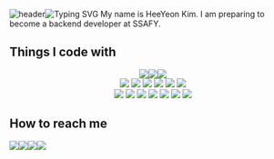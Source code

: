 ![header](https://capsule-render.vercel.app/api?type=waving&color=00000&text=&animation=twinkling&height=80)![Typing SVG](https://readme-typing-svg.demolab.com?font=Alkatra&weight=500&size=35&duration=4000&pause=50000&color=000000&center=false&vCenter=false&multiline=true&repeat=true&width=1000&height=60&lines=Welcome+to+HeeYeon's+GitHub!)
My name is HeeYeon Kim. I am preparing to become a backend developer at SSAFY.
## Things I code with
<div style="display:flex; flex-direction:column; align-items:center; justify-content:center;">
    <div  style="justify-content:center; display:flex;">
        <img src="https://img.shields.io/badge/Java-007396?style=for-the-badge&logo=openjdk&logoColor=white"> 
        <img src="https://img.shields.io/badge/Spring Boot-6DB33F?style=for-the-badge&logo=spring boot&logoColor=white"> 
        <img src="https://img.shields.io/badge/mysql-4479A1?style=for-the-badge&logo=mysql&logoColor=white"> 
    </div>
    <div>
    <img src="https://img.shields.io/badge/MariaDB-003545?style=flat-square&logo=docker&logoColor=white"> 
        <img src="https://img.shields.io/badge/Redis-%23DD0031?style=flat-square&logo=redis&logoColor=white"> 
        <img src="https://img.shields.io/badge/querydsl-%230769AD?style=flat-square&logo=querydsl&logoColor=white"> 
        <img src="https://img.shields.io/badge/docker-%230db7ed?style=flat-square&logo=docker&logoColor=white"> 
        <img src="https://img.shields.io/badge/NGINX-009639?style=flat-square&logo=nginx&logoColor=white"> 
        <img src="https://img.shields.io/badge/AWS-%23FF9900?style=flat-square&logo=amazon aws&logoColor=white"> 
    </div>
    <div>
        <img src="https://img.shields.io/badge/HTML5-E34F26?style=flat-square&logo=html5&logoColor=white"> 
        <img src="https://img.shields.io/badge/CSS3-1572B6?style=flat-square&logo=css3&logoColor=white"> 
        <img src="https://img.shields.io/badge/JavaScript-F7DF1E?style=flat-square&logo=javascript&logoColor=black"> 
        <img src="https://img.shields.io/badge/Bootstrap-7952B3?style=flat-square&logo=bootstrap&logoColor=white">
        <img src="https://img.shields.io/badge/TailWind CSS-06B6D4?style=flat-square&logo=tailwindcss&logoColor=white">
        <img src="https://img.shields.io/badge/Jira-0052CC?style=flat-square&logo=jira&logoColor=white">
        <img src="https://img.shields.io/badge/Notion-000000?style=flat-square&logo=notion&logoColor=white"> 
    </div>
</div>

## How to reach me
<div style="display:flex; flex-direction:row;">
    <a href="https://h-yeon00.tistory.com"><img src="https://img.shields.io/badge/Tistory-000000?style=flat-square&logo=Tistory&logoColor=white"></a> <!--
 --><a href="mailto:heeyeon3050@gmail.com"><img src="https://img.shields.io/badge/Gmail-EA4335?style=flat-square&logo=Gmail&logoColor=white"></a> <!--
 --><a href="mailto:kho200a@naver.com"><img src="https://img.shields.io/badge/Naver-03C75A?style=flat-square&logo=naver&logoColor=white"></a> <!--
 --><a href="https://www.instagram.com/h_yeon._.00"><img src="https://img.shields.io/badge/Instagram-E4405F?style=flat-square&logo=Instagram&logoColor=white"></a>
</div>
